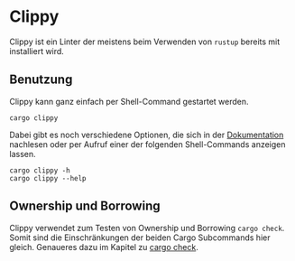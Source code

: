 # Clippy
Clippy ist ein Linter der meistens beim Verwenden von ``rustup`` bereits mit installiert wird.

## Benutzung
Clippy kann ganz einfach per Shell-Command gestartet werden.
````shell
cargo clippy
````
Dabei gibt es noch verschiedene Optionen, die sich in der [Dokumentation](https://doc.rust-lang.org/clippy/usage.html) nachlesen oder per Aufruf einer der folgenden Shell-Commands anzeigen lassen.
````shell
cargo clippy -h
cargo clippy --help
````

## Ownership und Borrowing
Clippy verwendet zum Testen von Ownership und Borrowing ``cargo check``. Somit sind die Einschränkungen der beiden Cargo Subcommands hier gleich. Genaueres dazu im Kapitel zu [cargo check](https://github.com/michael-gleike/tools/blob/main/cargo_check/README.md).